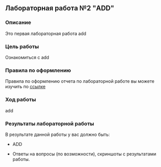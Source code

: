 ## Лабораторная работа №2 "ADD"
### Описание
Это первая лабораторная работа add

### Цель работы
Ознакомиться с add

### Правила по оформлению

Правила по оформлению отчета по лабораторной работе вы можете изучить по [ссылке](../reportdesign.md)

### Ход работы


add


### Результаты лабораторной работы
В результате данной работы у вас должно быть:

- ADD

- Ответы на вопросы (по возможности), скриншоты c результатами работы.
